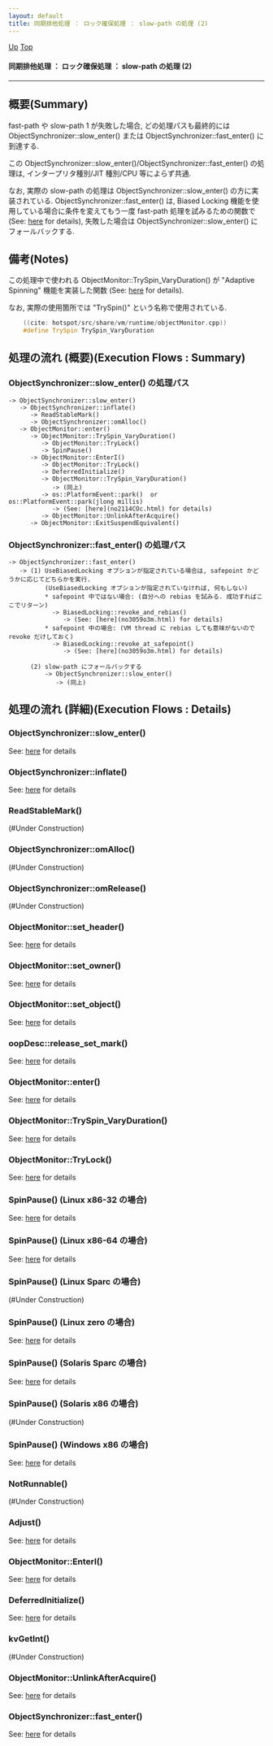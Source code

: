```yaml
---
layout: default
title: 同期排他処理 ： ロック確保処理 ： slow-path の処理 (2)  
---
```

[Up](noOroadKvi.html) [Top](../index.html)

#### 同期排他処理 ： ロック確保処理 ： slow-path の処理 (2)  

--- 
## 概要(Summary)
fast-path や slow-path 1 が失敗した場合, 
どの処理パスも最終的には ObjectSynchronizer::slow_enter() または ObjectSynchronizer::fast_enter() に到達する.
   
この ObjectSynchronizer::slow_enter()/ObjectSynchronizer::fast_enter() の処理は, 
インタープリタ種別/JIT 種別/CPU 等によらず共通.

なお, 実際の slow-path の処理は ObjectSynchronizer::slow_enter() の方に実装されている.
ObjectSynchronizer::fast_enter() は, 
Biased Locking 機能を使用している場合に条件を変えてもう一度 fast-path 処理を試みるための関数で (See: [here](no3059o3m.html) for details), 
失敗した場合は ObjectSynchronizer::slow_enter() にフォールバックする.

## 備考(Notes)
この処理中で使われる ObjectMonitor::TrySpin_VaryDuration() が "Adaptive Spinning" 機能を実装した関数
(See: [here](noxbT-A2wI.html) for details).

なお, 実際の使用箇所では "TrySpin()" という名称で使用されている.


```cpp
    ((cite: hotspot/src/share/vm/runtime/objectMonitor.cpp))
    #define TrySpin TrySpin_VaryDuration
```

## 処理の流れ (概要)(Execution Flows : Summary)
### ObjectSynchronizer::slow_enter() の処理パス
```
-> ObjectSynchronizer::slow_enter()
   -> ObjectSynchronizer::inflate()
      -> ReadStableMark()
      -> ObjectSynchronizer::omAlloc()
   -> ObjectMonitor::enter()
      -> ObjectMonitor::TrySpin_VaryDuration()
         -> ObjectMonitor::TryLock()
         -> SpinPause()
      -> ObjectMonitor::EnterI()
         -> ObjectMonitor::TryLock()
         -> DeferredInitialize()
         -> ObjectMonitor::TrySpin_VaryDuration()
            -> (同上)
         -> os::PlatformEvent::park()  or  os::PlatformEvent::park(jlong millis)
            -> (See: [here](no2114COc.html) for details)
         -> ObjectMonitor::UnlinkAfterAcquire()
      -> ObjectMonitor::ExitSuspendEquivalent()
```

### ObjectSynchronizer::fast_enter() の処理パス
```
-> ObjectSynchronizer::fast_enter()
   -> (1) UseBiasedLocking オプションが指定されている場合は, safepoint かどうかに応じてどちらかを実行.
          (UseBiasedLocking オプションが指定されていなければ, 何もしない)
          * safepoint 中ではない場合: (自分への rebias を試みる. 成功すればここでリターン)
            -> BiasedLocking::revoke_and_rebias()
               -> (See: [here](no3059o3m.html) for details)
          * safepoint 中の場合: (VM thread に rebias しても意味がないので revoke だけしておく)
            -> BiasedLocking::revoke_at_safepoint()
               -> (See: [here](no3059o3m.html) for details)

      (2) slow-path にフォールバックする
          -> ObjectSynchronizer::slow_enter()
             -> (同上)
```

## 処理の流れ (詳細)(Execution Flows : Details)
### ObjectSynchronizer::slow_enter()
See: [here](no4230c_y.html) for details
### ObjectSynchronizer::inflate()
See: [here](no4230OJC.html) for details
### ReadStableMark()
(#Under Construction)

### ObjectSynchronizer::omAlloc()
(#Under Construction)

### ObjectSynchronizer::omRelease()
(#Under Construction)

### ObjectMonitor::set_header()
See: [here](no31977QCX.html) for details
### ObjectMonitor::set_owner()
See: [here](no31977dMd.html) for details
### ObjectMonitor::set_object()
See: [here](no31977qWj.html) for details
### oopDesc::release_set_mark()
See: [here](no319773gp.html) for details
### ObjectMonitor::enter()
See: [here](no4230bTI.html) for details

### ObjectMonitor::TrySpin_VaryDuration()
See: [here](no42301nU.html) for details
### ObjectMonitor::TryLock()
See: [here](no9662pQH.html) for details
### SpinPause()  (Linux x86-32 の場合)
See: [here](no24825QTB.html) for details
### SpinPause()  (Linux x86-64 の場合)
See: [here](no24825R_r.html) for details
### SpinPause()  (Linux Sparc の場合)
(#Under Construction)

### SpinPause()  (Linux zero の場合)
See: [here](no24825ddH.html) for details
### SpinPause()  (Solaris Sparc の場合)
See: [here](no248253qf.html) for details
### SpinPause()  (Solaris x86 の場合)
(#Under Construction)

### SpinPause()  (Windows x86 の場合)
See: [here](no24825E1l.html) for details
### NotRunnable()
(#Under Construction)

### Adjust()
See: [here](no9662qDm.html) for details

### ObjectMonitor::EnterI()
See: [here](no4230odO.html) for details

### DeferredInitialize()
See: [here](no96622aN.html) for details
### kvGetInt()
(#Under Construction)

### ObjectMonitor::UnlinkAfterAcquire()
See: [here](no3059nEd.html) for details
### ObjectSynchronizer::fast_enter()
See: [here](no28916ZgK.html) for details







